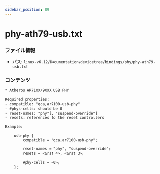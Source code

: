 ```yaml
---
sidebar_position: 89
---
```

# phy-ath79-usb.txt

### ファイル情報

- パス: `linux-v6.12/Documentation/devicetree/bindings/phy/phy-ath79-usb.txt`

### コンテンツ

```txt
* Atheros AR71XX/9XXX USB PHY

Required properties:
- compatible: "qca,ar7100-usb-phy"
- #phys-cells: should be 0
- reset-names: "phy"[, "suspend-override"]
- resets: references to the reset controllers

Example:

	usb-phy {
		compatible = "qca,ar7100-usb-phy";

		reset-names = "phy", "suspend-override";
		resets = <&rst 4>, <&rst 3>;

		#phy-cells = <0>;
	};

```
